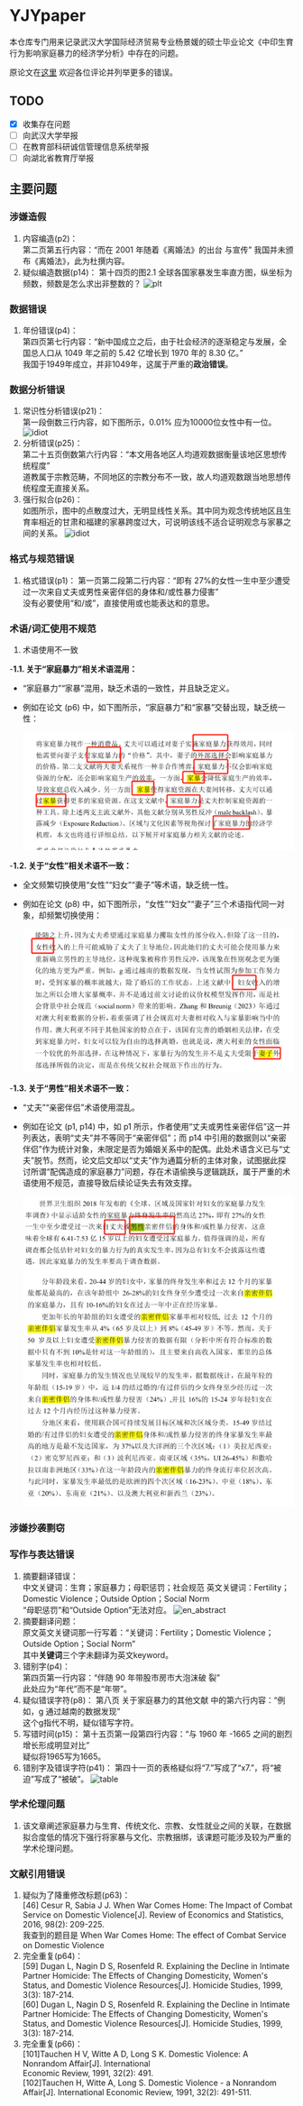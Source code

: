 # YJYpaper
本仓库专门用来记录武汉大学国际经济贸易专业杨景媛的硕士毕业论文《中印生育行为影响家庭暴力的经济学分析》中存在的问题。  

原论文在[这里](./paper/%E4%B8%AD%E5%8D%B0%E7%94%9F%E8%82%B2%E8%A1%8C%E4%B8%BA%E5%BD%B1%E5%93%8D%E5%AE%B6%E5%BA%AD%E6%9A%B4%E5%8A%9B%E7%9A%84%E7%BB%8F%E6%B5%8E%E5%AD%A6%E5%88%86%E6%9E%90.pdf) 欢迎各位评论并列举更多的错误。
## TODO
- [x] 收集存在问题
- [ ] 向武汉大学举报
- [ ] 在教育部科研诚信管理信息系统举报
- [ ] 向湖北省教育厅举报

## 主要问题
### 涉嫌造假
1. 内容编造(p2)：  
第二页第五行内容：“而在 2001 年随着《离婚法》的出台
与宣传”
我国并未颁布《离婚法》，此为杜撰内容。
2. 疑似编造数据(p14)：
第十四页的图2.1 全球各国家暴发生率直方图，纵坐标为频数，频数是怎么求出非整数的？
![plt](./pic/plt.jpeg)
### 数据错误
1. 年份错误(p4)：  
第四页第七行内容：“新中国成立之后，由于社会经济的逐渐稳定与发展，全国总人口从 1049 年之前的 5.42 亿增长到 1970 年的 8.30 亿。”  
我国于1949年成立，并非1049年，这属于严重的**政治错误**。
### 数据分析错误
1. 常识性分析错误(p21)：  
第一段倒数三行内容，如下图所示，0.01% 应为10000位女性中有一位。  
![idiot](./pic/img2.jpg)
2. 分析错误(p25)：   
第二十五页倒数第六行内容：“本文用各地区人均道观数据衡量该地区思想传统程度”  
道教属于宗教范畴，不同地区的宗教分布不一致，故人均道观数跟当地思想传统程度无直接关系。
3. 强行拟合(p26)：  
如图所示，图中的点散度过大，无明显线性关系。其中同为观念传统地区且生育率相近的甘肃和福建的家暴跨度过大，可说明该线不适合证明观念与家暴之间的关系。 
![idiot](./pic/img.jpeg) 

### 格式与规范错误
1. 格式错误(p1)：
第一页第二段第二行内容：“即有 27%的女性一生中至少遭受过一次来自丈夫或男性亲密伴侣的身体和/或性暴力侵害”  
没有必要使用“和/或”，直接使用或也能表达和的意思。

### 术语/词汇使用不规范

1. 术语使用不一致

-**1.1. 关于“家庭暴力”相关术语混用：**
- “家庭暴力”“家暴”混用，缺乏术语的一致性，并且缺乏定义。
- 例如在论文 (p6) 中，如下图所示，“家庭暴力”和“家暴”交替出现，缺乏统一性：

  ![术语混用示例](./pic/term_issues/jiatingbaoli_sample.png)

-**1.2. 关于“女性”相关术语不一致：**
- 全文频繁切换使用“女性”“妇女”“妻子”等术语，缺乏统一性。
- 例如在论文 (p8) 中，如下图所示，“女性”“妇女”“妻子”三个术语指代同一对象，却频繁切换使用：

  ![女性术语混用示例](./pic/term_issues/nvxing_sample.png)

-**1.3. 关于“男性”相关术语不一致：**
- “丈夫”“亲密伴侣”术语使用混乱。
- 例如在论文 (p1, p14) 中，如 p1 所示，作者使用“丈夫或男性亲密伴侣”这一并列表达，表明“丈夫”并不等同于“亲密伴侣”；而 p14 中引用的数据则以“亲密伴侣”作为统计对象，未限定是否为婚姻关系中的配偶。此处术语含义已与“丈夫”脱节。然而，论文后文却以“丈夫”作为通篇分析的主体对象，试图据此探讨所谓“配偶造成的家庭暴力”问题，存在术语偷换与逻辑跳跃，属于严重的术语使用不规范，直接导致后续论证失去有效支撑。

  ![亲密伴侣术语示例1](./pic/term_issues/nanxing_sample1.png)  
  ![亲密伴侣术语示例2](./pic/term_issues/nanxing_sample2.png)


### 涉嫌抄袭剽窃

### 写作与表达错误
1. 摘要翻译错误：  
中文关键词：生育；家庭暴力；母职惩罚；社会规范
英文关键词：Fertility；Domestic Violence；Outside Option；Social Norm  
“母职惩罚”和“Outside Option”无法对应。
![en_abstract](./pic/zhaiyao.jpeg)
2. 摘要翻译问题：  
原文英文关键词那一行写着：“关键词：Fertility；Domestic Violence；Outside Option；Social Norm”  
其中**关键词**三个字未翻译为英文keyword。  
3. 错别字(p4)：  
第四页第一行内容：“伴随 90 年带股市房市大泡沫破
裂”  
此处应为“年代”而不是“年带”。
4. 疑似错误字符(p8)：
第八页 关于家庭暴力的其他文献 中的第六行内容：“例如，g 通过越南的数据发现”  
这个g指代不明，疑似错写字符。
5. 写错时间(p15)：
第十五页第一段第四行内容：“与 1960 年 -1665 之间的剧烈增长形成明显对比”  
疑似将1965写为1665。
6. 错别字及错误字符(p41)：
第四十一页的表格疑似将“7.”写成了“x7.”，将“被迫”写成了“被破”。
![table](./pic/tab.jpeg)
### 学术伦理问题
1. 该文章阐述家庭暴力与生育、传统文化、宗教、女性就业之间的关联，在数据拟合度低的情况下强行将家暴与文化、宗教捆绑，该课题可能涉及较为严重的学术伦理问题。
### 文献引用错误
1. 疑似为了降重修改标题(p63)：  
[46] Cesur R, Sabia J J. When War Comes Home: The Impact of Combat Service on Domestic Violence[J]. Review of Economics and Statistics, 2016, 98(2): 209-225.  
我查到的题目是 When War Comes Home: The effect of Combat Service on Domestic Violence
2. 完全重复(p64)：  
[59] Dugan L, Nagin D S, Rosenfeld R. Explaining the Decline in Intimate Partner Homicide: The 
Effects of Changing Domesticity, Women's Status, and Domestic Violence Resources[J]. Homicide Studies, 1999, 3(3): 187-214.  
[60] Dugan L, Nagin D S, Rosenfeld R. Explaining the Decline in Intimate Partner Homicide: The 
Effects of Changing Domesticity, Women's Status, and Domestic Violence Resources[J]. 
Homicide Studies, 1999, 3(3): 187-214.
3. 完全重复(p66)：  
[101]Tauchen H V, Witte A D, Long S K. Domestic Violence: A Nonrandom Affair[J]. International   
Economic Review, 1991, 32(2): 491.  
[102]Tauchen H, Witte A, Long S. Domestic Violence - a Nonrandom Affair[J]. International 
Economic Review, 1991, 32(2): 491-511.
